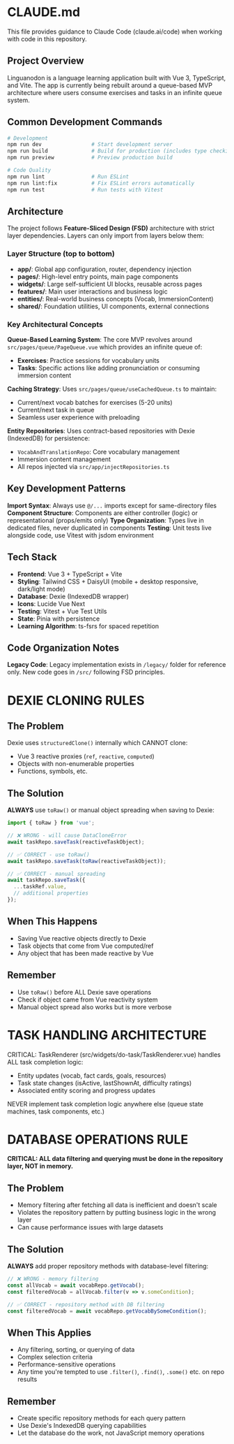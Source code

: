 # CLAUDE.md

This file provides guidance to Claude Code (claude.ai/code) when working with code in this repository.

## Project Overview

Linguanodon is a language learning application built with Vue 3, TypeScript, and Vite. The app is currently being rebuilt around a queue-based MVP architecture where users consume exercises and tasks in an infinite queue system.

## Common Development Commands

```bash
# Development
npm run dev                # Start development server
npm run build              # Build for production (includes type checking)
npm run preview            # Preview production build

# Code Quality
npm run lint               # Run ESLint
npm run lint:fix           # Fix ESLint errors automatically
npm run test               # Run tests with Vitest
```

## Architecture

The project follows **Feature-Sliced Design (FSD)** architecture with strict layer dependencies. Layers can only import from layers below them:

### Layer Structure (top to bottom)
- **app/**: Global app configuration, router, dependency injection
- **pages/**: High-level entry points, main page components
- **widgets/**: Large self-sufficient UI blocks, reusable across pages
- **features/**: Main user interactions and business logic
- **entities/**: Real-world business concepts (Vocab, ImmersionContent)
- **shared/**: Foundation utilities, UI components, external connections

### Key Architectural Concepts

**Queue-Based Learning System**: The core MVP revolves around `src/pages/queue/PageQueue.vue` which provides an infinite queue of:
- **Exercises**: Practice sessions for vocabulary units
- **Tasks**: Specific actions like adding pronunciation or consuming immersion content

**Caching Strategy**: Uses `src/pages/queue/useCachedQueue.ts` to maintain:
- Current/next vocab batches for exercises (5-20 units)
- Current/next task in queue
- Seamless user experience with preloading

**Entity Repositories**: Uses contract-based repositories with Dexie (IndexedDB) for persistence:
- `VocabAndTranslationRepo`: Core vocabulary management
- Immersion content management
- All repos injected via `src/app/injectRepositories.ts`

## Key Development Patterns

**Import Syntax**: Always use `@/...` imports except for same-directory files
**Component Structure**: Components are either controller (logic) or representational (props/emits only)
**Type Organization**: Types live in dedicated files, never duplicated in components
**Testing**: Unit tests live alongside code, use Vitest with jsdom environment

## Tech Stack

- **Frontend**: Vue 3 + TypeScript + Vite
- **Styling**: Tailwind CSS + DaisyUI (mobile + desktop responsive, dark/light mode)
- **Database**: Dexie (IndexedDB wrapper)
- **Icons**: Lucide Vue Next
- **Testing**: Vitest + Vue Test Utils
- **State**: Pinia with persistence
- **Learning Algorithm**: ts-fsrs for spaced repetition

## Code Organization Notes

**Legacy Code**: Legacy implementation exists in `/legacy/` folder for reference only. New code goes in `/src/` following FSD principles.
# DEXIE CLONING RULES

## The Problem
Dexie uses `structuredClone()` internally which CANNOT clone:
- Vue 3 reactive proxies (`ref`, `reactive`, `computed`)
- Objects with non-enumerable properties
- Functions, symbols, etc.

## The Solution
**ALWAYS** use `toRaw()` or manual object spreading when saving to Dexie:

```typescript
import { toRaw } from 'vue';

// ❌ WRONG - will cause DataCloneError
await taskRepo.saveTask(reactiveTaskObject);

// ✅ CORRECT - use toRaw()  
await taskRepo.saveTask(toRaw(reactiveTaskObject));

// ✅ CORRECT - manual spreading
await taskRepo.saveTask({
  ...taskRef.value,
  // additional properties
});
```

## When This Happens
- Saving Vue reactive objects directly to Dexie
- Task objects that come from Vue computed/ref
- Any object that has been made reactive by Vue

## Remember
- Use `toRaw()` before ALL Dexie save operations
- Check if object came from Vue reactivity system
- Manual object spread also works but is more verbose

# TASK HANDLING ARCHITECTURE

CRITICAL: TaskRenderer (src/widgets/do-task/TaskRenderer.vue) handles ALL task completion logic:
- Entity updates (vocab, fact cards, goals, resources) 
- Task state changes (isActive, lastShownAt, difficulty ratings)
- Associated entity scoring and progress updates

NEVER implement task completion logic anywhere else (queue state machines, task components, etc.)

# DATABASE OPERATIONS RULE

**CRITICAL: ALL data filtering and querying must be done in the repository layer, NOT in memory.**

## The Problem
- Memory filtering after fetching all data is inefficient and doesn't scale
- Violates the repository pattern by putting business logic in the wrong layer
- Can cause performance issues with large datasets

## The Solution
**ALWAYS** add proper repository methods with database-level filtering:

```typescript
// ❌ WRONG - memory filtering
const allVocab = await vocabRepo.getVocab();
const filteredVocab = allVocab.filter(v => v.someCondition);

// ✅ CORRECT - repository method with DB filtering
const filteredVocab = await vocabRepo.getVocabBySomeCondition();
```

## When This Applies
- Any filtering, sorting, or querying of data
- Complex selection criteria 
- Performance-sensitive operations
- Any time you're tempted to use `.filter()`, `.find()`, `.some()` etc. on repo results

## Remember
- Create specific repository methods for each query pattern
- Use Dexie's IndexedDB querying capabilities
- Let the database do the work, not JavaScript memory operations